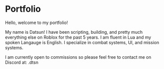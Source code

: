# Portfolio
Hello, welcome to my portfolio!

My name is Datsun! I have been scripting, building, and pretty much everything else on Roblox for the past 5 years. I am fluent in Lua and my spoken Langauge is English. I specialize in combat systems, UI, and mission systems.

I am currently open to commissions so please feel free to contact me on Discord at: .dtsn
